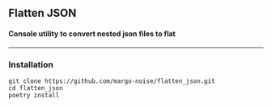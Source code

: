 ## Flatten JSON

#### Сonsole utility to convert nested json files to flat

----

### Installation
```shell
git clone https://github.com/margo-noise/flatten_json.git
cd flatten_json
poetry install
```
